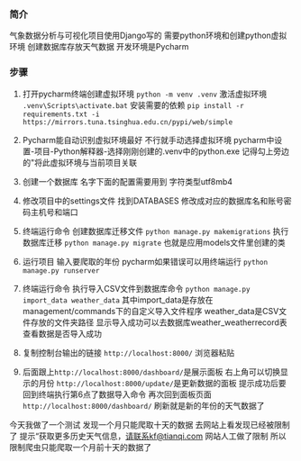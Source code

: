 ### 简介
气象数据分析与可视化项目使用Django写的 需要python环境和创建python虚拟环境 创建数据库存放天气数据 开发环境是Pycharm 
### 步骤

1. 打开pycharm终端创建虚拟环境 `python -m venv .venv` 激活虚拟环境 `.venv\Scripts\activate.bat`  安装需要的依赖 `pip install -r requirements.txt -i https://mirrors.tuna.tsinghua.edu.cn/pypi/web/simple` 

2. Pycharm能自动识别虚拟环境最好 不行就手动选择虚拟环境 pycharm中设置-项目-Python解释器-选择刚刚创建的.venv中的python.exe 记得勾上旁边的"将此虚拟环境与当前项目关联

3. 创建一个数据库 名字下面的配置需要用到 字符类型utf8mb4

4. 修改项目中的settings文件 找到DATABASES 修改成对应的数据库名和账号密码主机号和端口

5. 终端运行命令 创建数据库迁移文件 `python manage.py makemigrations`  执行数据库迁移 `python manage.py migrate` 也就是应用models文件里创建的类

6. 运行项目 输入要爬取的年份 pycharm如果错误可以用终端运行 `python manage.py runserver`

7. 终端运行命令 执行导入CSV文件到数据库命令 `python manage.py import_data weather_data` 其中import_data是存放在management/commands下的自定义导入文件程序 weather_data是CSV文件存放的文件夹路径  显示导入成功可以去数据库weather_weatherrecord表查看数据是否导入成功

8. 复制控制台输出的链接 `http://localhost:8000/` 浏览器粘贴

9. 后面跟上`http://localhost:8000/dashboard/`是展示面板 右上角可以切换显示的月份 `http://localhost:8000/update/`是更新数据的面板 提示成功后要回到终端执行第6点了数据导入命令 再次回到面板页面`http://localhost:8000/dashboard/` 刷新就是新的年份的天气数据了

今天我做了一个测试 发现一个月只能爬取十天的数据 去网站上看发现已经被限制了 提示“获取更多历史天气信息，请联系kf@tianqi.com 网站人工做了限制 所以限制爬虫只能爬取一个月前十天的数据了
